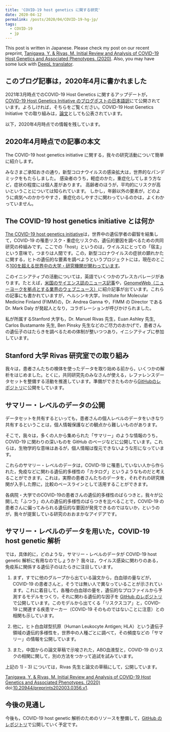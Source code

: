 ```yaml
---
title: 'COVID-19 host genetics に関する研究'
date: 2020-04-12
permalink: /posts/2020/04/COVID-19-hg-jp/
tags:
  - COVID-19
  - jp
---
```


This post is written in Japanese. Please check my post on our recent preprint, [Tanigawa, Y. & Rivas, M. Initial Review and Analysis of COVID-19 Host Genetics and Associated Phenotypes. (2020)](/publication/preprint-2020-03-24-covid19). Also, you may have some luck with [DeepL translator](https://www.deepl.com/translator).

## このブログ記事は，2020年4月に書かれました

2021年3月時点でのCOVID-19 Host Genetics に関するアップデートが，[COVID-19 Host Genetics Initiative のブログポストの日本語訳](https://www.covid19hg.org/ja/blog/2021-03-02-freeze-5-results/)にて公開されています。よろしければ，そちらをご覧ください。COVID-19 Host Genetics Initiative での取り組みは，[論文](/publication/2021-07-08-covid19HGI)としても公表されています。

以下，2020年4月時点での情報を残しています。

## 2020年4月時点での記事の本文

The COVID-19 host genetics initiative に関する，我々の研究活動について簡単に紹介します。

みなさまご承知おきの通り，新型コロナウイルスの感染拡大は，世界的なパンデミックをもたらしました。
感染者のうち，軽症のかた，重症化してしまう方など，症状の程度には個人差があります。
高齢者のほうが，平均的にリスクが高いということについては知られています。
しかし，年齢以外の要素が，どのように病気へのかかりやすさ，重症化のしやすさに関わっているのかは，よくわかっていません。

## The COVID-19 host genetics initiative とは何か

[The COVID-19 host genetics initiative](https://www.covid19hg.org/)は，世界中の遺伝学者の叡智を結集して，COVID-19 の罹患リスク・重症化リスクの，遺伝的要因を調べるための共同研究の枠組みです。ここでの「host」というのは，ウイルスにとっての「宿主」という意味で，つまりは人間です。この，新型コロナウイルスの症状の顕れかたに関する，ヒトの遺伝的な要素を調べようというプロジェクトには，現在のところ[100を超える世界中の大学・研究機関が関わっています](https://www.covid19hg.org/partners/)。

このイニシアティブの活動については，英語でいくつかのプレスカバレージがあります。たとえば，[米国のサイエンス誌のニュース記事](https://doi.org/10.1126/science.abb9192)や，[GenomeWeb（ニューヨークを拠点とする業界のウェブニュース）](https://www.genomeweb.com/sequencing/covid-19-host-susceptibility-studies-ramp-internationally)に紹介記事が出ています。これらの記事にも書かれていますが，ヘルシンキ大学，Institute for Molecular Medicine Finland (FIMM)の，Dr. Andrea Ganna や，FIMM の Director である Dr. Mark Daly が発起人となり，コラボレーションが呼びかけられました。

私が所属するStanford 大学も，Dr. Manuel Rivas 先生，Euan Ashley 先生, Carlos Bustamante 先生, Ben Pinsky 先生などのご尽力のおかげで，患者さんの遺伝子のはたらきを調べるための体制が整いつつあり，イニシアティブに参加しています。

## Stanford 大学 Rivas 研究室での取り組み

我々は，患者さんたちの検体を使ったデータを取り始める前から，いくつかの解析をはじめました。とくに，共同研究先のみなさんが使える，レファレンスデータセットを整備する活動を推進しています。準備ができたものから[GitHubのレポジトリ](https://github.com/rivas-lab/covid19)に公開をしています。

## サマリー・レベルのデータの公開

データセットを共有するといっても，患者さんの個人レベルのデータをいきなり共有するということは，個人情報保護などの観点から難しいものがあります。

そこで，我々は，多くの人から集められた「サマリー」のような情報のうち，COVID-19 に関わりの深いものを GitHub のページなどに公開しています。これらは，生物学的な意味はあるが，個人情報は復元できないような形になっています。

これらのサマリー・レベルのデータは，COVID-19 に罹患していない人から作られた，免疫などに関わる遺伝的多様性の「カタログ」というようなものだと考えることができます。これは，実際の患者さんたちのデータを，それぞれの研究機関が入手した際に，比較のベースラインとして活用することができます。

各病院・大学でのCOVID-19の患者さんの遺伝的多様性のばらつきと，我々が公開した「ふつう」の人の遺伝的多様性のばらつきを比べることで，COVID-19 の患者さんに偏ってみられる遺伝的な要因が発見できるのではないか，というのが，我々が提案している研究のおおまかなアイデアです。

## サマリー・レベルのデータを用いた，COVID-19 host genetic 解析

では，具体的に，どのような，サマリー・レベルのデータが COVID-19 host genetic 解析に有用なのでしょうか？
我々は，ウイルス感染に関わりのある，免疫系に関係する遺伝子のはたらきに注目しています。

1) まず，すでに他のグループから出ている論文から，白血球の量などが，COVID-19 の患者さんと，そうでは無い人で異なっていることが示されています。これに着目して，各種の白血球の量を，遺伝的なプロファイルから予測するモデルをつくり，それに関わる遺伝的な因子を [GitHub のレポジトリ](https://github.com/rivas-lab/covid19)で公開しています。このモデルから出てくる「リスクスコア」と，COVID-19 に関連する疾患マーカー（COVID-19 そのものではないことに注意）との相関も示しています。

2) 他に，ヒト白血球型抗原（Human Leukocyte Antigen; HLA）という遺伝子領域の遺伝的多様性を，世界中の人種ごとに調べて，その頻度などの「サマリー」の情報を公開しています。

3) また，中国からの論文草稿で示唆された，ABO血液型と，COVID-19 のリスクの相関に関して，別の方法をつかって追試を試みています。

上記の 1) - 3) については，Rivas 先生と論文の草稿にして，公開しています。

[Tanigawa, Y. & Rivas, M. Initial Review and Analysis of COVID-19 Host Genetics and Associated Phenotypes. (2020)](/publication/preprint-2020-03-24-covid19) doi:[10.20944/preprints202003.0356.v1](https://doi.org/10.20944/preprints202003.0356.v1).

## 今後の見通し

今後も，COVID-19 host genetic 解析のためのリソースを整備して，[GitHub のレポジトリ](https://github.com/rivas-lab/covid19)で公開していく予定です。
